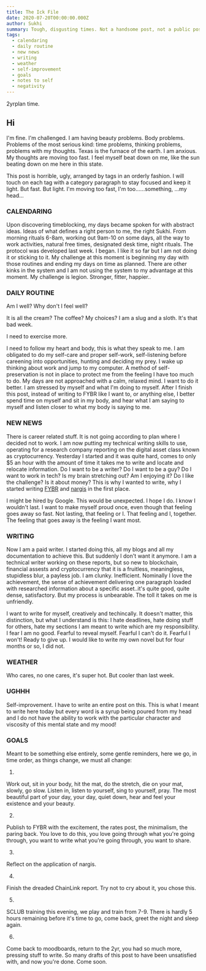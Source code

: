 ```yaml
---
title: The Ick File
date: 2020-07-20T00:00:00.000Z
author: Sukhi
summary: Tough, disgusting times. Not a handsome post, not a public post.
tags:
  - calendaring
  - daily routine
  - new news
  - writing
  - weather
  - self-improvement
  - goals
  - notes to self
  - negativity
---
```

2yrplan time. 

## Hi

I'm fine. I'm challenged. I am having beauty problems. Body problems. Problems of the most serious kind: time problems, thinking problems, problems with my thoughts. Texas is the furnace of the earth. I am anxious. My thoughts are moving too fast. I feel myself beat down on me, like the sun beating down on me here in this state.

This post is horrible, ugly, arranged by tags in an orderly fashion. I will touch on each tag with a category paragraph to stay focused and keep it light. But fast. But light. I'm moving too fast, I'm too......something, ...my head...

### CALENDARING

Upon discovering timeblocking, my days became spoken for with abstract ideas. Ideas of what defines a right person to me, the right Sukhi. From morning rituals 6-8am, working out 9am-10 on some days, all the way to work activities, natural free times, designated desk time, night rituals. The protocol was developed last week. I began. I like it so far but I am not doing it or sticking to it. My challenge at this moment is beginning my day with those routines and ending my days on time as planned. There are other kinks in the system and I am not using the system to my advantage at this moment. My challenge is legion. Stronger, fitter, happier..

### DAILY ROUTINE

Am I well? Why don't I feel well? 

It is all the cream? The coffee? My choices? I am a slug and a sloth. It's that bad week.

I need to exercise more. 

I need to follow my heart and body, this is what they speak to me. I am obligated to do my self-care and proper self-work, self-listening before careening into opportunities, hunting and deciding my prey. I wake up thinking about work and jump to my computer. A method of self-preservation is not in place to protect me from the feeling I have too much to do. My days are not approached with a calm, relaxed mind. I want to do it better. I am stressed by myself and what I'm doing to myself. After I finish this post, instead of writing to FYBR like I want to, or anything else, I better spend time on myself and sit in my body, and hear what I am saying to myself and listen closer to what my body is saying to me.

### NEW NEWS

There is career related stuff. It is not going according to plan where I decided not to work. I am now putting my technical writing skills to use, operating for a research company reporting on the digital asset class known as cryptocurrency. Yesterday I started and it was quite hard, comes to only $5 an hour with the amount of time it takes me to write and locate and relocate information. Do I want to be a writer? Do I want to be a guy? Do I want to work in tech? Is my brain stretching out? Am I enjoying it? Do I like the challenge? Is it about money? This is why I wanted to write, why I started writing <a href="https://fybr.netlify.app/">FYBR</a> and <a href="https://nargis.netlify.app/">nargis</a> in the first place.

I might be hired by Google. This would be unexpected. I hope I do. I know I wouldn't last. I want to make myself proud once, even though that feeling goes away so fast. Not lasting, that feeling or I. That feeling and I, together. The feeling that goes away is the feeling I want most.

### WRITING

Now I am a paid writer. I started doing this, all my blogs and all my documentation to achieve this. But suddenly I don't want it anymore. I am a technical writer working on these reports, but so new to blockchain, financial assests and cryptocurrency that it is a fruitless, meaningless, stupidless blur, a payless job. I am clunky. Inefficient. Nominally I love the achievement, the sense of achievement delivering one paragraph loaded with researched information about a specific asset..it's quite good, quite dense, satisfactory. But my process is unbearable. The toll it takes on me is unfriendly.

I want to write for myself, creatively and techincally. It doesn't matter, this distinction, but what I understand is this: I hate deadlines, hate doing stuff for others, hate my sections I am meant to write which are my responsibility. I fear I am no good. Fearful to reveal myself. Fearful I can't do it. Fearful I won't! Ready to give up. I would like to write my own novel but for four months or so, I did not.

### WEATHER

Who cares, no one cares, it's super hot. But cooler than last week.

### UGHHH

Self-improvement. I have to write an entire post on this. This is what I meant to write here today but every word is a syrup being poured from my head and I do not have the ability to work with the particular character and viscosity of this mental state and my mood!

### GOALS

Meant to be something else entirely, some gentle reminders, here we go, in time order, as things change, we must all change:

1. 
Work out, sit in your body, hit the mat, do the stretch, die on your mat, slowly, go slow. 
Listen in, listen to yourself, sing to yourself, pray.
The most beautiful part of your day, your day, quiet down, hear and feel your existence and your beauty.

2. 
Publish to FYBR with the excitement, the rates post, the minimalism, the paring back. You love to do this, you love going through what you're going through, you want to write what you're going through, you want to share.

3. 
Reflect on the application of nargis.

4. 
Finish the dreaded ChainLink report. Try not to cry about it, you chose this.

5. 
SCLUB training this evening, we play and train from 7-9. There is hardly 5 hours remaining before it's time to go, come back, greet the night and sleep again.

6. 
Come back to moodboards, return to the 2yr, you had so much more, pressing stuff to write. So many drafts of this post to have been unsatisfied with, and now you're done. Come soon.
